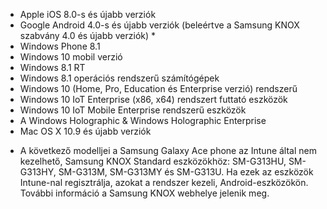 
- Apple iOS 8.0-s és újabb verziók
- Google Android 4.0-s és újabb verziók (beleértve a Samsung KNOX szabvány 4.0 és újabb verziók) *
- Windows Phone 8.1
- Windows 10 mobil verzió 
- Windows 8.1 RT
- Windows 8.1 operációs rendszerű számítógépek
- Windows 10 (Home, Pro, Education és Enterprise verzió) rendszerű
- Windows 10 IoT Enterprise (x86, x64) rendszert futtató eszközök
- Windows 10 IoT Mobile Enterprise rendszerű eszközök
- A Windows Holographic & Windows Holographic Enterprise
- Mac OS X 10.9 és újabb verziók

* A következő modelljei a Samsung Galaxy Ace phone az Intune által nem kezelhető, Samsung KNOX Standard eszközökhöz: SM-G313HU, SM-G313HY, SM-G313M, SM-G313MY és SM-G313U. Ha ezek az eszközök Intune-nal regisztrálja, azokat a rendszer kezeli, Android-eszközökön. További információ a Samsung KNOX webhelye jelenik meg.
